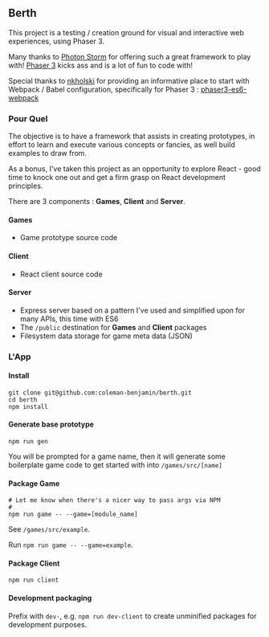 ## Berth

This project is a testing / creation ground for visual and interactive web experiences, using Phaser 3.

Many thanks to [Photon Storm](https://github.com/photonstorm) for offering such a great framework to play with! [Phaser 3](https://github.com/photonstorm/phaser) kicks ass and is a lot of fun to code with!

Special thanks to [nkholski](https://github.com/nkholski) for providing an informative place to start with Webpack / Babel configuration, specifically for Phaser 3 : [phaser3-es6-webpack](https://github.com/nkholski/phaser3-es6-webpack)

### Pour Quel

The objective is to have a framework that assists in creating prototypes, in effort to learn and execute various concepts or fancies, as well build examples to draw from.

As a bonus, I've taken this project as an opportunity to explore React - good time to knock one out and get a firm grasp on React development principles.

There are 3 components : **Games**, **Client** and **Server**.

#### Games
- Game prototype source code

#### Client
- React client source code

#### Server
- Express server based on a pattern I've used and simplified upon for many APIs, this time with ES6
- The `/public` destination for **Games** and **Client** packages
- Filesystem data storage for game meta data (JSON)

### L'App

#### Install
```
git clone git@github.com:coleman-benjamin/berth.git
cd berth
npm install
```

#### Generate base prototype
```
npm run gen
```

You will be prompted for a game name, then it will generate some boilerplate game code to get started with into `/games/src/[name]`

#### Package Game
```
# Let me know when there's a nicer way to pass args via NPM
#
npm run game -- --game=[module_name]
```

See `/games/src/example`. 

Run `npm run game -- --game=example`.

#### Package Client
```
npm run client
```

#### Development packaging

Prefix with `dev-`, e.g. `npm run dev-client` to create unminified packages for development purposes.